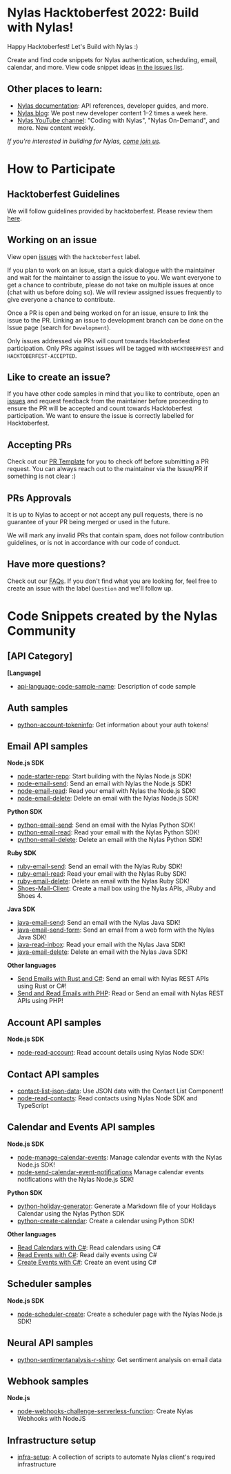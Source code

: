 # Nylas Hacktoberfest 2022: Build with Nylas!

Happy Hacktoberfest! Let's Build with Nylas :)

Create and find code snippets for Nylas authentication, scheduling, email, calendar, and more. View code snippet ideas [in the issues list](https://github.com/nylas-samples/nylas-hacktoberfest-2022/issues).

## Other places to learn:

- [Nylas documentation](https://developer.nylas.com): API references, developer guides, and more.
- [Nylas blog](https://www.nylas.com/blog/): We post new developer content 1–2 times a week here.
- [Nylas YouTube channel](https://www.youtube.com/c/nylas): "Coding with Nylas", "Nylas On-Demand", and more. New content weekly.

_If you're interested in building for Nylas, [come join us](https://ats.comparably.com/api/v1/gh/nylas)._

# How to Participate
## Hacktoberfest Guidelines
We will follow guidelines provided by hacktoberfest. Please review them [here](https://hacktoberfest.com/participation/#pr-mr-details).

## Working on an issue
View open [issues](https://github.com/nylas-samples/nylas-hacktoberfest-2022/issues) with the `hacktoberfest` label. 

If you plan to work on an issue, start a quick dialogue with the maintainer and wait for the maintainer to assign the issue to you. We want everyone to get a chance to contribute, please do not take on multiple issues at once (chat with us before doing so). We will review assigned issues frequently to give everyone a chance to contribute. 

Once a PR is open and being worked on for an issue, ensure to link the issue to the PR. Linking an issue to development branch can be done on the Issue page (search for `Development`). 

Only issues addressed via PRs will count towards Hacktoberfest participation. Only PRs against issues will be tagged with `HACKTOBERFEST` and `HACKTOBERFEST-ACCEPTED`.

## Like to create an issue?
If you have other code samples in mind that you like to contribute, open an [issues](https://github.com/nylas-samples/nylas-hacktoberfest-2022/issues) and request feedback from the maintainer before proceeding to ensure the PR will be accepted and count towards Hacktoberfest participation. We want to ensure the issue is correctly labelled for Hacktoberfest.

## Accepting PRs
Check out our [PR Template](https://github.com/nylas-samples/nylas-hacktoberfest-2022/blob/main/pull_request_template.md) for you to check off before submitting a PR request. You can always reach out to the maintainer via the Issue/PR if something is not clear :)

## PRs Approvals
It is up to Nylas to accept or not accept any pull requests, there is no guarantee of your PR being merged or used in the future.

We will mark any invalid PRs that contain spam, does not follow contribution guidelines, or is not in accordance with our code of conduct.

## Have more questions?
Check out our [FAQs](https://github.com/nylas-samples/nylas-hacktoberfest-2022/blob/main/faqs.md). If you don't find what you are looking for, feel free to create an issue with the label `Question` and we'll follow up.

# Code Snippets created by the Nylas Community

## [API Category]
**[Language]**
- [api-language-code-sample-name](full-link-to-folder): Description of code sample

## Auth samples

- [python-account-tokeninfo](https://github.com/nylas-samples/python-account-tokeninfo): Get information about your auth tokens!

## Email API samples

**Node.js SDK**
- [node-starter-repo](https://github.com/nylas-samples/node-starter-repo): Start building with the Nylas Node.js SDK!
- [node-email-send](https://github.com/nylas-samples/node-email-send): Send an email with Nylas the Node.js SDK!
- [node-email-read](https://github.com/nylas-samples/node-email-read): Read your email with Nylas the Node.js SDK!
- [node-email-delete](https://github.com/nylas-samples/node-delete-email): Delete an email with the Nylas Node.js SDK!

**Python SDK**

- [python-email-send](https://github.com/nylas-samples/python-email-send): Send an email with the Nylas Python SDK!
- [python-email-read](https://github.com/nylas-samples/python-email-read): Read your email with the Nylas Python SDK!
- [python-email-delete](https://github.com/nylas-samples/python-email-delete): Delete an email with the Nylas Python SDK!

**Ruby SDK**

- [ruby-email-send](https://github.com/nylas-samples/ruby-email-send): Send an email with the Nylas Ruby SDK!
- [ruby-email-read](https://github.com/nylas-samples/ruby-email-read): Read your email with the Nylas Ruby SDK!
- [ruby-email-delete](https://github.com/nylas-samples/ruby-email-delete): Delete an email with the Nylas Ruby SDK!
- [Shoes-Mail-Client](https://github.com/nylas-samples/Shoes-Mail-Client): Create a mail box using the Nylas APIs, JRuby and Shoes 4.

**Java SDK**

- [java-email-send](https://github.com/nylas-samples/java-email-send): Send an email with the Nylas Java SDK!
- [java-email-send-form](https://github.com/nylas-samples/java-email-send-form): Send an email from a web form with the Nylas Java SDK!
- [java-read-inbox](https://github.com/nylas-samples/java-read-email): Read your email with the Nylas Java SDK!
- [java-email-delete](https://github.com/nylas-samples/java_email_delete): Delete an email with the Nylas Java SDK!

**Other languages**

- [Send Emails with Rust and C#](https://github.com/nylas-samples/send_emails_rust_csharp): Send an email with Nylas REST APIs using Rust or C#!
- [Send and Read Emails with PHP](https://github.com/nylas-samples/php_send_and_read_emails): Read or Send an email with Nylas REST APIs using PHP!

## Account API samples

**Node.js SDK**

- [node-read-account](/code-samples/account/node/read-account/): Read account details using Nylas Node SDK!

## Contact API samples

- [contact-list-json-data](https://github.com/nylas-samples/contact-list-json-data): Use JSON data with the Contact List Component!
- [node-read-contacts](/code-samples/contact/node/read-contacts/): Read contacts using Nylas Node SDK and TypeScript

## Calendar and Events API samples

**Node.js SDK**
- [node-manage-calendar-events](https://github.com/nylas-samples/node-manage-calendar-events): Manage calendar events with the Nylas Node.js SDK!
- [node-send-calendar-event-notifications](https://github.com/nylas-samples/node-send-calendar-event-notifications) Manage calendar events notifications with the Nylas Node.js SDK!

**Python SDK**
- [python-holiday-generator](https://github.com/nylas-samples/python-holidays-generator): Generate a Markdown file of your Holidays Calendar using the Nylas Python SDK
- [python-create-calendar](/code-samples/calendar/python/create-calendar/): Create a calendar using Python SDK!

**Other languages**
- [Read Calendars with C#](https://github.com/nylas-samples/read_calendars_c_sharp): Read calendars using C#
- [Read Events with C#](https://github.com/nylas-samples/read_events_c_sharp): Read daily events using C#
- [Create Events with C#](https://github.com/nylas-samples/create_events_c_sharp): Create an event using C#

## Scheduler samples

**Node.js SDK**

- [node-scheduler-create](https://github.com/nylas-samples/node-scheduler-create): Create a scheduler page with the Nylas Node.js SDK!

## Neural API samples

- [python-sentimentanalysis-r-shiny](https://github.com/nylas-samples/python-sentimentanalysis-r-shiny): Get sentiment analysis on email data

## Webhook samples

**Node.js**
- [node-webhooks-challenge-serverless-function](https://github.com/nylas-samples/node-webhooks-challenge-serverless-function): Create Nylas Webhooks with NodeJS

## Infrastructure setup
- [infra-setup](https://github.com/nylas-samples/infra-setup): A collection of scripts to automate Nylas client's required infrastructure
